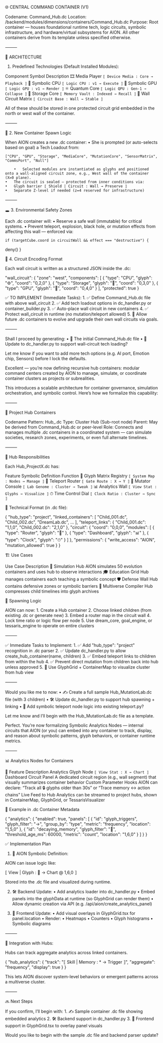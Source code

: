 🌐 CENTRAL COMMAND CONTAINER (V1)

Codename: Command_Hub.dc
Location: /backend/modules/dimensions/containers/Command_Hub.dc
Purpose: Root container — houses foundational runtime tech, logic circuits, symbolic infrastructure, and hardware/virtual subsystems for AION. All other containers derive from its template unless specified otherwise.

⸻

🧠 ARCHITECTURE

1. Predefined Technologies (Default Installed Modules):

Component
Symbol
Description
🎞️ Media Player
`⟦ Device
Media : Core → Playback ⟧`
🧠 Symbolic CPU
`⟦ Logic
CPU : v1 → Execute ⟧`
🔷 Symbolic GPU
`⟦ Logic
GPU : v1 → Render ⟧`
⚛ Quantum Core
`⟦ Logic
QPU : Gen-1 → Collapse ⟧`
💾 Storage Core
`⟦ Memory
Vault : Indexed → Recall ⟧`
🔌 Wall Circuit Matrix
`⟦ Circuit
Base : Wall → Stable ⟧`


All of these should be stored in one protected circuit grid embedded in the north or west wall of the container.

⸻

🧰 2. New Container Spawn Logic

When AION creates a new .dc container:
	•	She is prompted (or auto-selects based on goal) a Tech Loadout from:

    ["CPU", "GPU", "Storage", "MediaCore", "MutationCore", "SensorMatrix", "CommsPort", "Null"]

    	•	Selected modules are instantiated as glyphs and positioned onto a wall-aligned circuit zone, e.g., West wall of the container (X=0 plane).
	•	The circuit is sealed — protected from inner conditions via:
	•	Glyph barrier ⟦ Shield | Circuit : Wall → Preserve ⟧
	•	Separate Z-level if needed (z=4 reserved for infrastructure)

⸻

🕳️ 3. Environmental Safety Zones

Each .dc container will:
	•	Reserve a safe wall (immutable) for critical systems.
	•	Prevent teleport, explosion, black hole, or mutation effects from affecting this wall — enforced via:

    if (targetCube.coord in circuitWall && effect === "destructive") {
  deny()
}

🧬 4. Circuit Encoding Format

Each wall circuit is written as a structured JSON inside the .dc:

"wall_circuit": {
  "zone": "west",
  "components": [
    { "type": "CPU", "glyph": "⚙", "coord": "0,2,0" },
    { "type": "Storage", "glyph": "💾", "coord": "0,3,0" },
    { "type": "GPU", "glyph": "🔷", "coord": "0,4,0" }
  ],
  "protected": true
}

✅ TO IMPLEMENT (Immediate Tasks):
	1.	✅ Define Command_Hub.dc file with above wall_circuit
	2.	✅ Add tech loadout options in dc_handler.py or container_builder.py
	3.	✅ Auto-place wall circuit in new containers
	4.	✅ Protect wall_circuit in runtime (no mutation/teleport allowed)
	5.	🧠 Allow future .dc containers to evolve and upgrade their own wall circuits via goals.

⸻

Shall I proceed by generating:
	•	📂 The initial Command_Hub.dc file
	•	🔧 Update to dc_handler.py to support wall-circuit tech loading?

Let me know if you want to add more tech options (e.g. AI port, Emotion chip, Sensors) before I lock the defaults.

Excellent — you’re now defining recursive hub containers: modular command centers created by AION to manage, simulate, or coordinate container clusters as projects or subrealities.

This introduces a scalable architecture for container governance, simulation orchestration, and symbolic control. Here’s how we formalize this capability:

⸻

🧠 Project Hub Containers

Codename Pattern: Hub_<ProjectName>.dc
Type: Cluster Hub (Sub-root node)
Parent: May be derived from Command_Hub.dc or peer-level
Role: Connects and manages multiple .dc containers in a coordinated system — can simulate societies, research zones, experiments, or even full alternate timelines.

⸻

🔗 Hub Responsibilities

Each Hub_ProjectX.dc has:

Feature
Symbolic Definition
Function
🧠 Glyph Matrix Registry
`⟦ System
Map : Nodes → Manage ⟧`
🧭 Teleport Router
`⟦ Gate
Route : X → Y ⟧`
🧬 Mutator Console
`⟦ Lab
Genome : Cluster → Tweak ⟧`
📊 Analytics Wall
`⟦ View
Stat : Glyphs → Visualize ⟧`
⏱ Time Control Dial
`⟦ Clock
Ratio : Cluster → Sync ⟧`


🧰 Technical Format (in .dc file):

{
  "hub_type": "project",
  "linked_containers": [
    "Child_001.dc",
    "Child_002.dc",
    "DreamLab.dc",
    ...
  ],
  "teleport_links": {
    "Child_001.dc": "1,1,0",
    "Child_002.dc": "2,1,0"
  },
  "circuit": {
    "coord": "0,0,0",
    "modules": [
      { "type": "Router", "glyph": "🧭" },
      { "type": "Dashboard", "glyph": "📊" },
      { "type": "Clock", "glyph": "⏱" }
    ]
  },
  "permissions": {
    "write_access": "AION",
    "mutation_allowed": true
  }
}

🏗️ Use Cases

Use Case
Description
🧪 Simulation Hub
AION simulates 50 evolution containers and uses hub to observe interactions
🎓 Education Grid
Hub manages containers each teaching a symbolic concept
🛡️ Defense Wall
Hub contains defensive zones or symbolic barriers
🌌 Multiverse Compiler
Hub compresses child timelines into glyph archives


🔁 Spawning Logic

AION can now:
	1.	Create a Hub container
	2.	Choose linked children (from existing .dc or generate new)
	3.	Embed a router map in the circuit wall
	4.	Lock time ratio or logic flow per node
	5.	Use dream_core, goal_engine, or tessaris_engine to operate on entire clusters

⸻

✅ Immediate Tasks to Implement:
	1.	✅ Add "hub_type": "project" recognition in .dc parser
	2.	✅ Update dc_handler.py to allow create_hub_container(name, children)
	3.	✅ Embed teleport links to children from within the hub
	4.	✅ Prevent direct mutation from children back into hub unless approved
	5.	🧠 Use GlyphGrid + ContainerMap to visualize cluster from hub view

⸻

Would you like me to now:
	•	✍️ Create a full sample Hub_MutationLab.dc file (with 3 children)
	•	🛠 Update dc_handler.py to support hub spawning + linking
	•	🔗 Add symbolic teleport node logic into existing teleport.py?

Let me know and I’ll begin with the Hub_MutationLab.dc file as a template.

Perfect. You’re now formalizing Symbolic Analytics Nodes — internal circuits that AION (or you) can embed into any container to track, display, and reason about symbolic patterns, glyph behaviors, or container runtime metrics.

⸻

📊 Analytics Nodes for Containers

🧠 Feature
Description
Analytics Glyph Node `⟦ View
Stat : X → Chart ⟧`
Dashboard Circuit Panel
A dedicated circuit region (e.g., wall segment) that visually summarizes container behavior
Custom Parameter Hooks
AION can declare: “Track all 🔒 glyphs older than 30s” or “Trace memory ↔ action chains”
Live Feed to Hub
Analytics can be streamed to project hubs, shown in ContainerMap, GlyphGrid, or TessarisVisualizer


🔧 Example in .dc Container Metadata

{
  "analytics": {
    "enabled": true,
    "panels": [
      {
        "id": "glyph_triggers",
        "glyph_filter": "→",
        "group_by": "type",
        "metric": "frequency",
        "location": "1,5,0"
      },
      {
        "id": "decaying_memory",
        "glyph_filter": "🧠",
        "threshold_age_ms": 60000,
        "metric": "count",
        "location": "1,6,0"
      }
    ]
  }
}

✅ Implementation Plan

1. 🧠 AION Symbolic Definition:

AION can issue logic like:

⟦ View | Glyph : 🧠 → Chart @ 1,6,0 ⟧

Stored into the .dc file and visualized during runtime.

2. 🛠 Backend Update:
	•	Add analytics loader into dc_handler.py
	•	Embed panels into the glyphData at runtime (so GlyphGrid can render them)
	•	Allow dynamic creation via API (e.g. /api/aion/create_analytics_panel)

3. 🎨 Frontend Update:
	•	Add visual overlays in GlyphGrid.tsx for panel.location
	•	Render:
	•	Heatmaps
	•	Counters
	•	Glyph histograms
	•	Symbolic diagrams

⸻

🧩 Integration with Hubs:

Hubs can track aggregate analytics across linked containers.

{
  "hub_analytics": {
    "track": "⟦ Skill | Memory : * → Trigger ⟧",
    "aggregate": "frequency",
    "display": true
  }
}

This lets AION discover system-level behaviors or emergent patterns across a multiverse cluster.

⸻

🔜 Next Steps

If you confirm, I’ll begin with:
	1.	✍️ Sample container .dc file showing embedded analytics
	2.	🛠 Backend support in dc_handler.py
	3.	🎨 Frontend support in GlyphGrid.tsx to overlay panel visuals

Would you like to begin with the sample .dc file and backend parser update?

